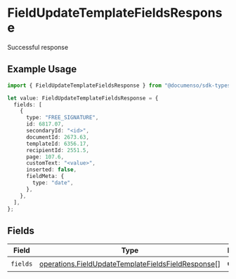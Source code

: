 # FieldUpdateTemplateFieldsResponse

Successful response

## Example Usage

```typescript
import { FieldUpdateTemplateFieldsResponse } from "@documenso/sdk-typescript/models/operations";

let value: FieldUpdateTemplateFieldsResponse = {
  fields: [
    {
      type: "FREE_SIGNATURE",
      id: 6817.07,
      secondaryId: "<id>",
      documentId: 2673.63,
      templateId: 6356.17,
      recipientId: 2551.5,
      page: 107.6,
      customText: "<value>",
      inserted: false,
      fieldMeta: {
        type: "date",
      },
    },
  ],
};
```

## Fields

| Field                                                                                                                    | Type                                                                                                                     | Required                                                                                                                 | Description                                                                                                              |
| ------------------------------------------------------------------------------------------------------------------------ | ------------------------------------------------------------------------------------------------------------------------ | ------------------------------------------------------------------------------------------------------------------------ | ------------------------------------------------------------------------------------------------------------------------ |
| `fields`                                                                                                                 | [operations.FieldUpdateTemplateFieldsFieldResponse](../../models/operations/fieldupdatetemplatefieldsfieldresponse.md)[] | :heavy_check_mark:                                                                                                       | N/A                                                                                                                      |